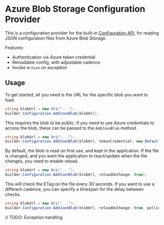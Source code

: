 # Azure Blob Storage Configuration Provider
This is a configuration provider for the built-in [Configuration API](https://learn.microsoft.com/en-us/dotnet/core/extensions/configuration), for reading JSON configuration files from Azure Blob Storage.

Features:
- Authentication via Azure token credential
- Reloadable config, with adjustable cadence
- Invoke `Action` on exception

## Usage
To get started, all you need is the URL for the specific blob you want to load.

```csharp
string blobUrl = new Uri("...");
builder.Configuration.AddJsonBlob(blobUrl);
```

This requires the blob to be public. If you need to use Azure credentials to access the blob, these can be passed to the `AddJsonBlob` method.

```csharp
string blobUrl = new Uri("...");
builder.Configuration.AddJsonBlob(blobUrl, tokenCredential: new DefaultAzureCredential());
```

By default, the blob is read on first use, and kept in the application. If the file is changed, and you want the application to react/update when the file changes, you need to enable reload.

```csharp
string blobUrl = new Uri("...");
builder.Configuration.AddJsonBlob(blobUrl, reloadOnChange: true);
```

This will check the ETag on the file every 30 seconds. If you want to use a different cadence, you can specify a timespan for the delay between checks.

```csharp
string blobUrl = new Uri("...");
builder.Configuration.AddJsonBlob(blobUrl, reloadOnChange: true, pollingInterval: TimeSpan.FromMinutes(5));
```



// TODO: Exception handling
